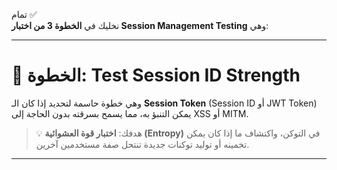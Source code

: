 تمام ✅  
نخليك في **الخطوة 3 من اختبار Session Management Testing** وهي:

---

# 🔐 الخطوة: **Test Session ID Strength**

وهي خطوة حاسمة لتحديد إذا كان الـ **Session Token** (Session ID أو JWT Token) يمكن التنبؤ به، مما يسمح بسرقته بدون الحاجة إلى XSS أو MITM.

> 💡 هدفك: **اختبار قوة العشوائية (Entropy)** في التوكن، واكتشاف ما إذا كان يمكن تخمينه أو توليد توكنات جديدة تنتحل صفة مستخدمين آخرين.

---

